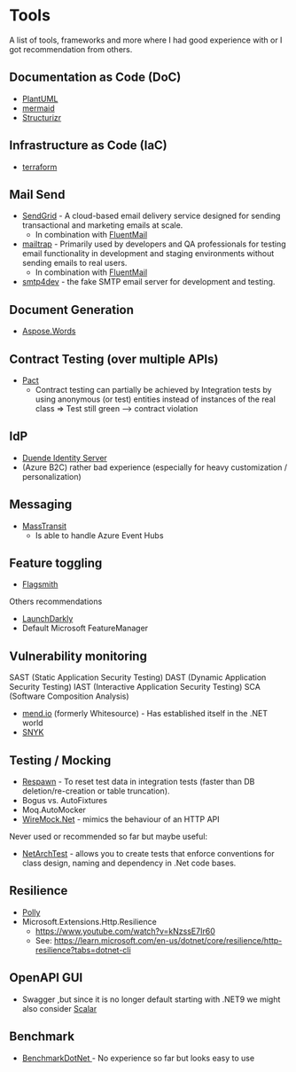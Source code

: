 # Tools

A list of tools, frameworks and more where I had good experience with or I got recommendation from others.

##  Documentation as Code (DoC)

- [PlantUML](https://plantuml.com/)
- [mermaid](https://mermaid-js.github.io/)
- [Structurizr](https://structurizr.com/)

## Infrastructure as Code (IaC)

- [terraform](https://www.terraform.io/)

## Mail Send

- [SendGrid](https://sendgrid.com/) - A cloud-based email delivery service designed for sending transactional and marketing emails at scale.
	- In combination with [FluentMail](https://github.com/lukencode/FluentEmail)
- [mailtrap](https://mailtrap.io/) - Primarily used by developers and QA professionals for testing email functionality in development and staging environments without sending emails to real users.
	- In combination with [FluentMail](https://github.com/lukencode/FluentEmail)
- [smtp4dev](https://github.com/rnwood/smtp4dev) - the fake SMTP email server for development and testing.

## Document Generation

- [Aspose.Words](https://products.aspose.com/words/net/)

## Contract Testing (over multiple APIs)

- [Pact](https://docs.pact.io/)
	- Contract testing can partially be achieved by Integration tests by using anonymous (or test) entities instead of instances of the real class => Test still green --> contract violation

## IdP

- [Duende Identity Server](https://duendesoftware.com/products/identityserver)
- (Azure B2C) rather bad experience (especially for heavy customization / personalization)

## Messaging

- [MassTransit](https://masstransit-project.com/)
	- Is able to handle Azure Event Hubs

## Feature toggling

- [Flagsmith](https://flagsmith.com/)

Others recommendations

- [LaunchDarkly](https://launchdarkly.com/)
- Default Microsoft FeatureManager

## Vulnerability monitoring

SAST (Static Application Security Testing)
DAST (Dynamic Application Security Testing)
IAST (Interactive Application Security Testing)
SCA (Software Composition Analysis)

* [mend.io](https://www.mend.io/) (formerly Whitesource) - Has established itself in the .NET world
* [SNYK](https://snyk.io/)

## Testing / Mocking

- [Respawn](https://github.com/jbogard/Respawn ) - To reset test data in integration tests (faster than DB deletion/re-creation or table truncation).
- Bogus vs. AutoFixtures
- Moq.AutoMocker
- [WireMock.Net](https://github.com/WireMock-Net/WireMock.Net)  - mimics the behaviour of an HTTP API

Never used or recommended so far but maybe useful:

* [NetArchTest](https://github.com/BenMorris/NetArchTest) -  allows you to create tests that enforce conventions for class design, naming and dependency in .Net code bases.
## Resilience 

- [Polly](https://github.com/App-vNext/Polly)
- Microsoft.Extensions.Http.Resilience 
	- https://www.youtube.com/watch?v=kNzssE7Ir60
	- See: https://learn.microsoft.com/en-us/dotnet/core/resilience/http-resilience?tabs=dotnet-cli 

## OpenAPI GUI

- Swagger ,but since it is no longer default starting with .NET9 we might also consider [Scalar](https://github.com/scalar/scalar)

## Benchmark
- [BenchmarkDotNet ](https://github.com/dotnet/BenchmarkDotNet )- No experience so far but looks easy to use